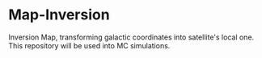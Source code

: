 # Map-Inversion
Inversion Map, transforming galactic coordinates into satellite's local one.
This repository will be used into MC simulations.

